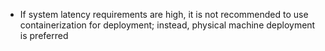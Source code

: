 - If system latency requirements are high, it is not recommended to use containerization for deployment; 
  instead, physical machine deployment is preferred
